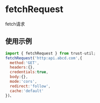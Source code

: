 # fetchRequest

fetch请求

## 使用示例

```javascript
import { fetchRequest } from trust-util;
fetchRequest('http:api.abcd.com',{
  method:'GET',
  headers:{},
  credentials:true,
  body:{},
  mode:'cors',
  redirect:'follow',
  cache:'default'
})、
```
